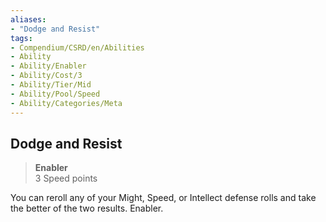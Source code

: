 ```yaml
---
aliases:
- "Dodge and Resist"
tags:
- Compendium/CSRD/en/Abilities
- Ability
- Ability/Enabler
- Ability/Cost/3
- Ability/Tier/Mid
- Ability/Pool/Speed
- Ability/Categories/Meta
---
```


  
## Dodge and Resist  
>**Enabler**  
>3 Speed points
  
You can reroll any of your Might, Speed, or Intellect defense rolls and take the better of the two results. Enabler.